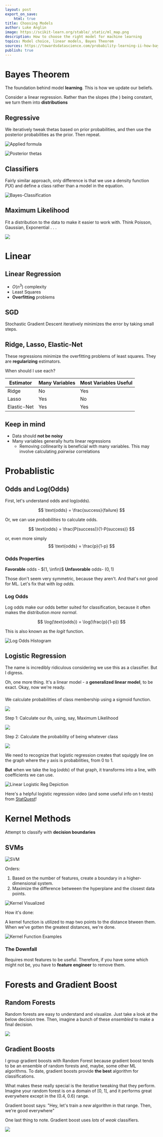 ```yaml
---
layout: post
export_on_save:
    html: true
title: Choosing Models
author: Luke Anglin
image: https://scikit-learn.org/stable/_static/ml_map.png
description: How to choose the right model for machine learning
topics: Model choice, linear models, Bayes Theorem
sources: https://towardsdatascience.com/probability-learning-ii-how-bayes-theorem-is-applied-in-machine-learning-bd747a960962
publish: true
---
```


# Bayes Theorem 

The foundation behind model **learning**.  This is how we update our beliefs.  

Consider a linear regression.  Rather than the slopes (the ) being constant, we turn them into **distributions** 

## Regressive 

We iteratively tweak thetas based on prior probabilities, and then use the posterior probabilities as the prior.  Then repeat.  

![Applied formula](https://miro.medium.com/max/480/1*gdgddVSaJQ_BXWJJNYtZ9g.png)

![Posterior thetas](https://miro.medium.com/max/486/1*KmnRZ_zc_cD7CIWylEyrFg.png)

## Classifiers 

Fairly similar approach, only difference is that we use a density function $P(X)$ and define a class rather than a model in the equation.  

![Bayes-Classification](https://miro.medium.com/max/502/1*c63H7VlsTrcntMc5P2v7aw.png)

## Maximum Likelihood

Fit a distribution to the data to make it easier to work with.  Think Poisson, Gaussian, Exponential . . . 

![](https://miro.medium.com/max/700/1*twrMncyWo2RV21D_9QVZgA.png)

# Linear

## Linear Regression

* $O(n^3)$ complexity
* Least Squares
* **Overfitting** problems

## SGD

Stochastic Gradient Descent iteratively minimizes the error by taking small steps.  

## Ridge, Lasso, Elastic-Net

These regressions minimize the overfitting problems of least squares.  They are **regularizing** estimators.  

When should I use each?



Estimator | Many Variables | Most Variables Useful
---------|----------|---------
Ridge | No | Yes
Lasso | Yes | No
 Elastic-Net | Yes | Yes

## Keep in mind 

* Data should **not be noisy**
* Many variables generally hurts linear regressions 
    * Removing collinearity is beneficial with many variables.  This may involve calculating *pairwise* correlations

# Probablistic

## Odds and Log(Odds)

First, let's understand odds and log(odds). 

$$
\text{odds} = \frac{success}{failure}
$$

Or, we can use *probabilities* to calculate odds. 

$$
\text{odds} = \frac{P(success)}{1-P(success)}
$$

or, even more simply 
$$
\text{odds} = \frac{p}{1-p}
$$

### Odds Properties

**Favorable** odds - $(1, \infin)$
**Unfavorable**  odds- $(0, 1)$

Those don't seem very symmetric, because they aren't.  And that's not good for ML.  Let's fix that with *log odds.*

### Log Odds

Log odds make our odds better suited for classification, because it often makes the distribution *more normal*. 

$$
\log(\text{odds}) = \log(\frac{p}{1-p})
$$

This is also known as the *logit* function.

![Log Odds Histogram](https://miro.medium.com/max/1200/1*zMJ7QJ5E1iJKmPr1PvfMCw.png)

## Logistic Regression 

The name is incredibly ridiculous considering we use this as a classifier.  But I digress.  

Oh, one more thing.  It's a linear model - a **generalized linear model**, to be exact.  Okay, now we're ready. 

### 

We calculate probabilities of class membership using a sigmoid function. 

![](https://miro.medium.com/max/287/0*59BSXTBcxZcZGtVT)

Step 1:  Calculate our $\theta$s, using, say, Maximum Likelihood 

![](https://miro.medium.com/max/246/0*vq7V-FuK9EirWDeN)

Step 2: Calculate the probability of being whatever class 

![](https://miro.medium.com/max/449/0*p5Yczl6itusXkxN8)

We need to recognize that logistic regression creates that squiggly line on the graph where the y axis is probabilities, from 0 to 1.  

**But** when we take the $\log(odds)$ of that graph, it transforms into a line, with coefficients we can use. 

![Linear Logistic Reg Depiction](https://miro.medium.com/max/435/1*TRW0vVdhjOmRfp0UZDTDeA.png)

Here's a helpful logistic regression video (and some useful info on t-tests) from [StatQuest](https://www.youtube.com/watch?v=vN5cNN2-HWE&feature=emb_rel_pause)!

# Kernel Methods 

Attempt to classify with **decision boundaries**

## SVMs

![SVM](https://upload.wikimedia.org/wikipedia/commons/thumb/7/72/SVM_margin.png/300px-SVM_margin.png)

Orders: 

1. Based on the number of features, create a boundary in a higher-dimensional system.  
2. Maximize the difference betweeen the hyperplane and the closest data points.  

![Kernel Visualized](https://miro.medium.com/max/1676/1*mCwnu5kXot6buL7jeIafqQ.png)

How it's done: 

A kernel function is utilized to map two points to the distance btween them.  When we've gotten the greatest distances, we're done. 

![Kernel Function Examples](https://www.researchgate.net/profile/Jui-Sheng_Chou/publication/239386696/figure/tbl2/AS:667912230674445@1536254093339/SVM-Kernel-Function-Types.png)

### The Downfall

Requires most features to be useful.  Therefore, if you have some which might not be, you have to **feature engineer** to remove them.

# Forests and Gradient Boost

## Random Forests 

Random forests are easy to understand and visualize.  Just take a look at the below decision tree. Then, imagine a bunch of these *ensembled* to make a final decision.  

![](https://cdn.analyticsvidhya.com/wp-content/uploads/2020/05/rfc_vs_dt11.png)

## Gradient Boosts 

I group gradient boosts with Random Forest because gradient boost tends to be an ensemble of random forests and, maybe, some other ML algorithms.  To date, gradient boosts provide **the best** algorithm for classifications.  

What makes these really special is the <span class="red">iterative tweaking</span> that they perform.  Imagine your random forest is on a domain of [0, 1], and it performs great everywhere except in the (0.4, 0.6) range.  

Gradient boost says:  "Hey, let's train a *new* algorithm in that range.  Then, we're good everywhere"

One last thing to note.  Gradient boost uses *lots* of *weak* classifiers.  

![](https://media.springernature.com/original/springer-static/image/chp%3A10.1007%2F978-3-030-34482-5_25/MediaObjects/482246_1_En_25_Fig2_HTML.png)


